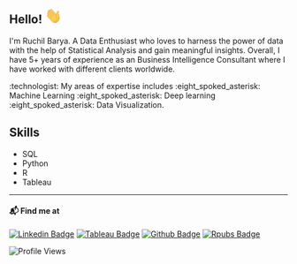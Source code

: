## Hello! <img src="https://raw.githubusercontent.com/ptyadana/ptyadana/master/wave.gif" width="30px">
<p>I'm Ruchil Barya. A Data Enthusiast who loves to harness the power of data with the help of Statistical Analysis and gain meaningful insights. Overall, I have 5+ years of experience as an Business Intelligence Consultant where I have worked with different clients worldwide.</p>

<p>:technologist: My areas of expertise includes :eight_spoked_asterisk: Machine Learning :eight_spoked_asterisk: Deep learning :eight_spoked_asterisk: Data Visualization.</p> 

## Skills 
* SQL 
* Python 
* R 
* Tableau
----
#### 📬 Find me at
[![Linkedin Badge](https://img.shields.io/badge/-LinkedIn-blue?style=flat-square&logo=Linkedin&logoColor=white&link=https://www.linkedin.com/in/ruchil-barya-1770867b/)](https://www.linkedin.com/in/ruchil-barya-1770867b/)
[![Tableau Badge](http://img.shields.io/badge/-Tableau-orange?style=flat-square&logo=tableau&logoColor=white&link=https://public.tableau.com/profile/ruchil.barya#!/)](https://public.tableau.com/profile/ruchil.barya#!/)
[![Github Badge](http://img.shields.io/badge/-Github-black?style=flat-square&logo=github&link=https://github.com/ruchilbarya)](https://github.com/ruchilbarya) 
[![Rpubs Badge](http://img.shields.io/badge/-Rpubs-orange?style=flat-square&logo=rpubs&link=https://rpubs.com/Ruchil)](https://rpubs.com/Ruchil) 

![Profile Views](https://komarev.com/ghpvc/?username=ruchilbarya)
